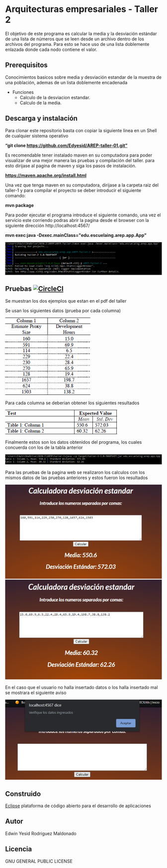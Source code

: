 # Arquitecturas empresariales - Taller 2
El objetivo de este programa es calcular la media y la desviación estándar de una lista de números que se leen desde un archivo dentro de los archivos del programa. Para esto se hace uso de una lista doblemente enlazada donde cada nodo contiene el valor.

## Prerequisitos

Conocimientos basicos sobre media y desviación estandar de la muestra de una población, ademas de un lista doblemente encadenada

- Funciones
  - Calculo de la desviacion estandar.
  - Calculo de la media.


## Descarga y instalación

Para clonar este repositorio basta con copiar la siguiente linea en un Shell de cualquier sistema operativo

**“git clone https://github.com/Edyesid/AREP-taller-01.git”**

Es recomendable tener instalado maven en su computadora para poder visualizar de una mejor manera las pruebas y compilación del taller. para esto dirijase al pagina de maven y siga los pasos de instalación.

**https://maven.apache.org/install.html**

Una vez que tenga maven en su computadora, dirijase a la carpeta raiz del taller-1 y para compilar el proyecto se deber introducir el siguiente comando:

**mvn package**

Para poder ejecutar el programa introduce el siguiente comando, una vez el servicio este corriendo podras abrir la pagina desde el browser con la siguiente dirección http://localhost:4567/

**mvn exec:java -Dexec.mainClass="edu.escuelaing.arep.app.App"**

![compilar](images/compilar.png)

## Pruebas  [![CircleCI](https://circleci.com/gh/Edyesid/AREP-Taller-2.svg?style=svg)](https://circleci.com/gh/Edyesid/AREP-Taller-2)

Se muestran los dos ejemplos que estan en el pdf del taller 

Se usan los siguientes datos (prueba por cada columna)

![tabla](images/tabla.png)

Para cada columna se deberian obtener los siguientes resultados

![resultado](images/resultado.png)

Finalmente estos son los datos obtenidos del programa, los cuales concuerda con los de la tabla anterior

![prueba1](images/prueba1.png)

Para las pruebas de la pagina web se realizaron los calculos con los mismos datos de las pruebas anteriores y estos fueron los resultados

![prueba2](images/prueba2.png)
![prueba3](images/prueba3.png)

En el caso que el usuario no halla insertado datos o los halla insertado mal se mostrara el siguiente aviso

![prueba4](images/prueba4.png)

## Construido

[Eclipse](https://www.eclipse.org/) plataforma de código abierto para el desarrollo de aplicaciones

## Autor

Edwin Yesid Rodriguez Maldonado

## Licencia

GNU GENERAL PUBLIC LICENSE
